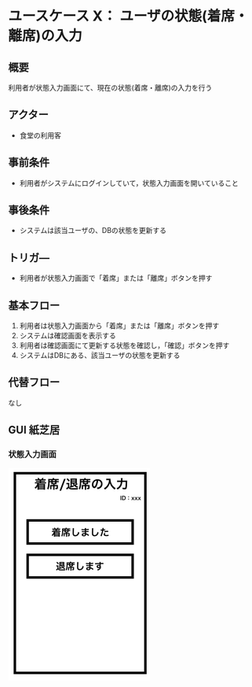 # ユースケース X： ユーザの状態(着席・離席)の入力

## 概要

利用者が状態入力画面にて、現在の状態(着席・離席)の入力を行う

## アクター

- 食堂の利用客

## 事前条件

- 利用者がシステムにログインしていて，状態入力画面を開いていること

## 事後条件

- システムは該当ユーザの、DBの状態を更新する

## トリガ―

- 利用者が状態入力画面で「着席」または「離席」ボタンを押す

## 基本フロー

1. 利用者は状態入力画面から「着席」または「離席」ボタンを押す
2. システムは確認画面を表示する
3. 利用者は確認画面にて更新する状態を確認し，「確認」ボタンを押す
4. システムはDBにある、該当ユーザの状態を更新する

## 代替フロー

なし

## GUI 紙芝居

### 状態入力画面

<img src="./picture/InputSit.png">
